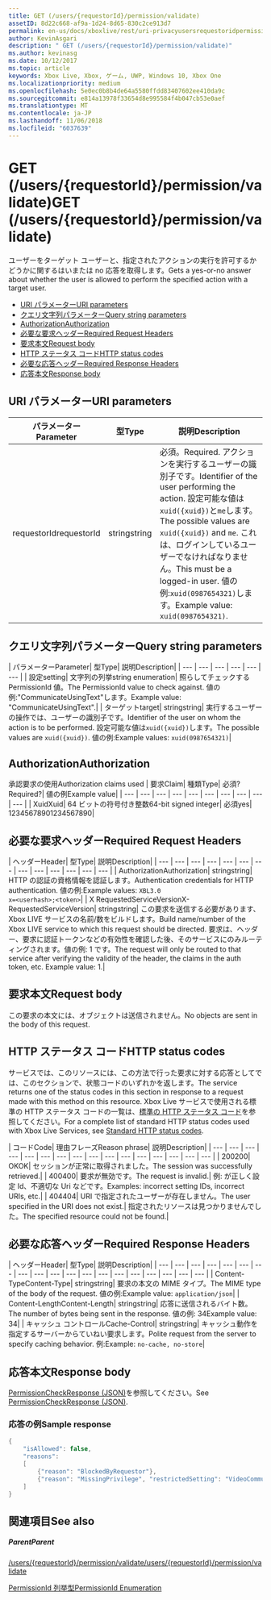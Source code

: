 ```yaml
---
title: GET (/users/{requestorId}/permission/validate)
assetID: 8d22c668-af9a-1d24-8d65-830c2ce913d7
permalink: en-us/docs/xboxlive/rest/uri-privacyusersrequestoridpermissionvalidateget.html
author: KevinAsgari
description: " GET (/users/{requestorId}/permission/validate)"
ms.author: kevinasg
ms.date: 10/12/2017
ms.topic: article
keywords: Xbox Live, Xbox, ゲーム, UWP, Windows 10, Xbox One
ms.localizationpriority: medium
ms.openlocfilehash: 5e0ec0b8b4de64a5580ffdd83407602ee410da9c
ms.sourcegitcommit: e814a13978f33654d8e995584f4b047cb53e0aef
ms.translationtype: MT
ms.contentlocale: ja-JP
ms.lasthandoff: 11/06/2018
ms.locfileid: "6037639"
---
```

# <a name="get-usersrequestoridpermissionvalidate"></a><span data-ttu-id="8217d-104">GET (/users/{requestorId}/permission/validate)</span><span class="sxs-lookup"><span data-stu-id="8217d-104">GET (/users/{requestorId}/permission/validate)</span></span>
<span data-ttu-id="8217d-105">ユーザーをターゲット ユーザーと、指定されたアクションの実行を許可するかどうかに関するはいまたは no 応答を取得します。</span><span class="sxs-lookup"><span data-stu-id="8217d-105">Gets a yes-or-no answer about whether the user is allowed to perform the specified action with a target user.</span></span>

  * [<span data-ttu-id="8217d-106">URI パラメーター</span><span class="sxs-lookup"><span data-stu-id="8217d-106">URI parameters</span></span>](#ID4EQ)
  * [<span data-ttu-id="8217d-107">クエリ文字列パラメーター</span><span class="sxs-lookup"><span data-stu-id="8217d-107">Query string parameters</span></span>](#ID4E2)
  * [<span data-ttu-id="8217d-108">Authorization</span><span class="sxs-lookup"><span data-stu-id="8217d-108">Authorization</span></span>](#ID4EDC)
  * [<span data-ttu-id="8217d-109">必要な要求ヘッダー</span><span class="sxs-lookup"><span data-stu-id="8217d-109">Required Request Headers</span></span>](#ID4EID)
  * [<span data-ttu-id="8217d-110">要求本文</span><span class="sxs-lookup"><span data-stu-id="8217d-110">Request body</span></span>](#ID4ETE)
  * [<span data-ttu-id="8217d-111">HTTP ステータス コード</span><span class="sxs-lookup"><span data-stu-id="8217d-111">HTTP status codes</span></span>](#ID4E5E)
  * [<span data-ttu-id="8217d-112">必要な応答ヘッダー</span><span class="sxs-lookup"><span data-stu-id="8217d-112">Required Response Headers</span></span>](#ID4ETG)
  * [<span data-ttu-id="8217d-113">応答本文</span><span class="sxs-lookup"><span data-stu-id="8217d-113">Response body</span></span>](#ID4EKAAC)

<a id="ID4EQ"></a>


## <a name="uri-parameters"></a><span data-ttu-id="8217d-114">URI パラメーター</span><span class="sxs-lookup"><span data-stu-id="8217d-114">URI parameters</span></span>

| <span data-ttu-id="8217d-115">パラメーター</span><span class="sxs-lookup"><span data-stu-id="8217d-115">Parameter</span></span>| <span data-ttu-id="8217d-116">型</span><span class="sxs-lookup"><span data-stu-id="8217d-116">Type</span></span>| <span data-ttu-id="8217d-117">説明</span><span class="sxs-lookup"><span data-stu-id="8217d-117">Description</span></span>|
| --- | --- | --- |
| <span data-ttu-id="8217d-118">requestorId</span><span class="sxs-lookup"><span data-stu-id="8217d-118">requestorId</span></span>| <span data-ttu-id="8217d-119">string</span><span class="sxs-lookup"><span data-stu-id="8217d-119">string</span></span>| <span data-ttu-id="8217d-120">必須。</span><span class="sxs-lookup"><span data-stu-id="8217d-120">Required.</span></span> <span data-ttu-id="8217d-121">アクションを実行するユーザーの識別子です。</span><span class="sxs-lookup"><span data-stu-id="8217d-121">Identifier of the user performing the action.</span></span> <span data-ttu-id="8217d-122">設定可能な値は<code>xuid({xuid})</code>と<code>me</code>します。</span><span class="sxs-lookup"><span data-stu-id="8217d-122">The possible values are <code>xuid({xuid})</code> and <code>me</code>.</span></span> <span data-ttu-id="8217d-123">これは、ログインしているユーザーでなければなりません。</span><span class="sxs-lookup"><span data-stu-id="8217d-123">This must be a logged-in user.</span></span> <span data-ttu-id="8217d-124">値の例:<code>xuid(0987654321)</code>します。</span><span class="sxs-lookup"><span data-stu-id="8217d-124">Example value: <code>xuid(0987654321)</code>.</span></span>|

<a id="ID4E2"></a>


## <a name="query-string-parameters"></a><span data-ttu-id="8217d-125">クエリ文字列パラメーター</span><span class="sxs-lookup"><span data-stu-id="8217d-125">Query string parameters</span></span>

| <span data-ttu-id="8217d-126">パラメーター</span><span class="sxs-lookup"><span data-stu-id="8217d-126">Parameter</span></span>| <span data-ttu-id="8217d-127">型</span><span class="sxs-lookup"><span data-stu-id="8217d-127">Type</span></span>| <span data-ttu-id="8217d-128">説明</span><span class="sxs-lookup"><span data-stu-id="8217d-128">Description</span></span>|
| --- | --- | --- | --- | --- | --- |
| <span data-ttu-id="8217d-129">設定</span><span class="sxs-lookup"><span data-stu-id="8217d-129">setting</span></span>| <span data-ttu-id="8217d-130">文字列の列挙</span><span class="sxs-lookup"><span data-stu-id="8217d-130">string enumeration</span></span>| <span data-ttu-id="8217d-131">照らしてチェックする PermissionId 値。</span><span class="sxs-lookup"><span data-stu-id="8217d-131">The PermissionId value to check against.</span></span> <span data-ttu-id="8217d-132">値の例:"CommunicateUsingText"します。</span><span class="sxs-lookup"><span data-stu-id="8217d-132">Example value: "CommunicateUsingText".</span></span>|
| <span data-ttu-id="8217d-133">ターゲット</span><span class="sxs-lookup"><span data-stu-id="8217d-133">target</span></span>| <span data-ttu-id="8217d-134">string</span><span class="sxs-lookup"><span data-stu-id="8217d-134">string</span></span>| <span data-ttu-id="8217d-135">実行するユーザーの操作では、ユーザーの識別子です。</span><span class="sxs-lookup"><span data-stu-id="8217d-135">Identifier of the user on whom the action is to be performed.</span></span> <span data-ttu-id="8217d-136">設定可能な値は<code>xuid({xuid})</code>します。</span><span class="sxs-lookup"><span data-stu-id="8217d-136">The possible values are <code>xuid({xuid})</code>.</span></span> <span data-ttu-id="8217d-137">値の例:</span><span class="sxs-lookup"><span data-stu-id="8217d-137">Example values:</span></span> <code>xuid(0987654321)</code>|

<a id="ID4EDC"></a>


## <a name="authorization"></a><span data-ttu-id="8217d-138">Authorization</span><span class="sxs-lookup"><span data-stu-id="8217d-138">Authorization</span></span>

<span data-ttu-id="8217d-139">承認要求の使用</span><span class="sxs-lookup"><span data-stu-id="8217d-139">Authorization claims used</span></span> | <span data-ttu-id="8217d-140">要求</span><span class="sxs-lookup"><span data-stu-id="8217d-140">Claim</span></span>| <span data-ttu-id="8217d-141">種類</span><span class="sxs-lookup"><span data-stu-id="8217d-141">Type</span></span>| <span data-ttu-id="8217d-142">必須?</span><span class="sxs-lookup"><span data-stu-id="8217d-142">Required?</span></span>| <span data-ttu-id="8217d-143">値の例</span><span class="sxs-lookup"><span data-stu-id="8217d-143">Example value</span></span>|
| --- | --- | --- | --- | --- | --- | --- | --- | --- | --- |
| <span data-ttu-id="8217d-144">Xuid</span><span class="sxs-lookup"><span data-stu-id="8217d-144">Xuid</span></span>| <span data-ttu-id="8217d-145">64 ビットの符号付き整数</span><span class="sxs-lookup"><span data-stu-id="8217d-145">64-bit signed integer</span></span>| <span data-ttu-id="8217d-146">必須</span><span class="sxs-lookup"><span data-stu-id="8217d-146">yes</span></span>| <span data-ttu-id="8217d-147">1234567890</span><span class="sxs-lookup"><span data-stu-id="8217d-147">1234567890</span></span>|

<a id="ID4EID"></a>


## <a name="required-request-headers"></a><span data-ttu-id="8217d-148">必要な要求ヘッダー</span><span class="sxs-lookup"><span data-stu-id="8217d-148">Required Request Headers</span></span>

| <span data-ttu-id="8217d-149">ヘッダー</span><span class="sxs-lookup"><span data-stu-id="8217d-149">Header</span></span>| <span data-ttu-id="8217d-150">型</span><span class="sxs-lookup"><span data-stu-id="8217d-150">Type</span></span>| <span data-ttu-id="8217d-151">説明</span><span class="sxs-lookup"><span data-stu-id="8217d-151">Description</span></span>|
| --- | --- | --- | --- | --- | --- | --- | --- | --- | --- | --- | --- | --- |
| <span data-ttu-id="8217d-152">Authorization</span><span class="sxs-lookup"><span data-stu-id="8217d-152">Authorization</span></span>| <span data-ttu-id="8217d-153">string</span><span class="sxs-lookup"><span data-stu-id="8217d-153">string</span></span>| <span data-ttu-id="8217d-154">HTTP の認証の資格情報を認証します。</span><span class="sxs-lookup"><span data-stu-id="8217d-154">Authentication credentials for HTTP authentication.</span></span> <span data-ttu-id="8217d-155">値の例:</span><span class="sxs-lookup"><span data-stu-id="8217d-155">Example values:</span></span> <code>XBL3.0 x=&lt;userhash>;&lt;token></code>|
| <span data-ttu-id="8217d-156">X RequestedServiceVersion</span><span class="sxs-lookup"><span data-stu-id="8217d-156">X-RequestedServiceVersion</span></span>| <span data-ttu-id="8217d-157">string</span><span class="sxs-lookup"><span data-stu-id="8217d-157">string</span></span>| <span data-ttu-id="8217d-158">この要求を送信する必要があります、Xbox LIVE サービスの名前/数をビルドします。</span><span class="sxs-lookup"><span data-stu-id="8217d-158">Build name/number of the Xbox LIVE service to which this request should be directed.</span></span> <span data-ttu-id="8217d-159">要求は、ヘッダー、要求に認証トークンなどの有効性を確認した後、そのサービスにのみルーティングされます。値の例: 1 です。</span><span class="sxs-lookup"><span data-stu-id="8217d-159">The request will only be routed to that service after verifying the validity of the header, the claims in the auth token, etc. Example value: 1.</span></span>|

<a id="ID4ETE"></a>


## <a name="request-body"></a><span data-ttu-id="8217d-160">要求本文</span><span class="sxs-lookup"><span data-stu-id="8217d-160">Request body</span></span>

<span data-ttu-id="8217d-161">この要求の本文には、オブジェクトは送信されません。</span><span class="sxs-lookup"><span data-stu-id="8217d-161">No objects are sent in the body of this request.</span></span>

<a id="ID4E5E"></a>


## <a name="http-status-codes"></a><span data-ttu-id="8217d-162">HTTP ステータス コード</span><span class="sxs-lookup"><span data-stu-id="8217d-162">HTTP status codes</span></span>

<span data-ttu-id="8217d-163">サービスでは、このリソースには、この方法で行った要求に対する応答としてでは、このセクションで、状態コードのいずれかを返します。</span><span class="sxs-lookup"><span data-stu-id="8217d-163">The service returns one of the status codes in this section in response to a request made with this method on this resource.</span></span> <span data-ttu-id="8217d-164">Xbox Live サービスで使用される標準の HTTP ステータス コードの一覧は、[標準の HTTP ステータス コード](../../additional/httpstatuscodes.md)を参照してください。</span><span class="sxs-lookup"><span data-stu-id="8217d-164">For a complete list of standard HTTP status codes used with Xbox Live Services, see [Standard HTTP status codes](../../additional/httpstatuscodes.md).</span></span>

| <span data-ttu-id="8217d-165">コード</span><span class="sxs-lookup"><span data-stu-id="8217d-165">Code</span></span>| <span data-ttu-id="8217d-166">理由フレーズ</span><span class="sxs-lookup"><span data-stu-id="8217d-166">Reason phrase</span></span>| <span data-ttu-id="8217d-167">説明</span><span class="sxs-lookup"><span data-stu-id="8217d-167">Description</span></span>|
| --- | --- | --- | --- | --- | --- | --- | --- | --- | --- | --- | --- | --- | --- | --- | --- |
| <span data-ttu-id="8217d-168">200</span><span class="sxs-lookup"><span data-stu-id="8217d-168">200</span></span>| <span data-ttu-id="8217d-169">OK</span><span class="sxs-lookup"><span data-stu-id="8217d-169">OK</span></span>| <span data-ttu-id="8217d-170">セッションが正常に取得されました。</span><span class="sxs-lookup"><span data-stu-id="8217d-170">The session was successfully retrieved.</span></span>|
| <span data-ttu-id="8217d-171">400</span><span class="sxs-lookup"><span data-stu-id="8217d-171">400</span></span>| <span data-ttu-id="8217d-172">要求が無効です。</span><span class="sxs-lookup"><span data-stu-id="8217d-172">The request is invalid.</span></span>| <span data-ttu-id="8217d-173">例: が正しく設定 Id、不適切な Uri などです。</span><span class="sxs-lookup"><span data-stu-id="8217d-173">Examples: incorrect setting IDs, incorrect URIs, etc.</span></span>|
| <span data-ttu-id="8217d-174">404</span><span class="sxs-lookup"><span data-stu-id="8217d-174">404</span></span>| <span data-ttu-id="8217d-175">URI で指定されたユーザーが存在しません。</span><span class="sxs-lookup"><span data-stu-id="8217d-175">The user specified in the URI does not exist.</span></span>| <span data-ttu-id="8217d-176">指定されたリソースは見つかりませんでした。</span><span class="sxs-lookup"><span data-stu-id="8217d-176">The specified resource could not be found.</span></span>|

<a id="ID4ETG"></a>


## <a name="required-response-headers"></a><span data-ttu-id="8217d-177">必要な応答ヘッダー</span><span class="sxs-lookup"><span data-stu-id="8217d-177">Required Response Headers</span></span>

| <span data-ttu-id="8217d-178">ヘッダー</span><span class="sxs-lookup"><span data-stu-id="8217d-178">Header</span></span>| <span data-ttu-id="8217d-179">型</span><span class="sxs-lookup"><span data-stu-id="8217d-179">Type</span></span>| <span data-ttu-id="8217d-180">説明</span><span class="sxs-lookup"><span data-stu-id="8217d-180">Description</span></span>|
| --- | --- | --- | --- | --- | --- | --- | --- | --- | --- | --- | --- | --- | --- | --- | --- | --- | --- | --- |
| <span data-ttu-id="8217d-181">Content-Type</span><span class="sxs-lookup"><span data-stu-id="8217d-181">Content-Type</span></span>| <span data-ttu-id="8217d-182">string</span><span class="sxs-lookup"><span data-stu-id="8217d-182">string</span></span>| <span data-ttu-id="8217d-183">要求の本文の MIME タイプ。</span><span class="sxs-lookup"><span data-stu-id="8217d-183">The MIME type of the body of the request.</span></span> <span data-ttu-id="8217d-184">値の例:</span><span class="sxs-lookup"><span data-stu-id="8217d-184">Example value:</span></span> <code>application/json</code>|
| <span data-ttu-id="8217d-185">Content-Length</span><span class="sxs-lookup"><span data-stu-id="8217d-185">Content-Length</span></span>| <span data-ttu-id="8217d-186">string</span><span class="sxs-lookup"><span data-stu-id="8217d-186">string</span></span>| <span data-ttu-id="8217d-187">応答に送信されるバイト数。</span><span class="sxs-lookup"><span data-stu-id="8217d-187">The number of bytes being sent in the response.</span></span> <span data-ttu-id="8217d-188">値の例: 34</span><span class="sxs-lookup"><span data-stu-id="8217d-188">Example value: 34</span></span>|
| <span data-ttu-id="8217d-189">キャッシュ コントロール</span><span class="sxs-lookup"><span data-stu-id="8217d-189">Cache-Control</span></span>| <span data-ttu-id="8217d-190">string</span><span class="sxs-lookup"><span data-stu-id="8217d-190">string</span></span>| <span data-ttu-id="8217d-191">キャッシュ動作を指定するサーバーからていねい要求します。</span><span class="sxs-lookup"><span data-stu-id="8217d-191">Polite request from the server to specify caching behavior.</span></span> <span data-ttu-id="8217d-192">例:</span><span class="sxs-lookup"><span data-stu-id="8217d-192">Example:</span></span> <code>no-cache, no-store</code>|

<a id="ID4EKAAC"></a>


## <a name="response-body"></a><span data-ttu-id="8217d-193">応答本文</span><span class="sxs-lookup"><span data-stu-id="8217d-193">Response body</span></span>

<span data-ttu-id="8217d-194">[PermissionCheckResponse (JSON)](../../json/json-permissioncheckresponse.md)を参照してください。</span><span class="sxs-lookup"><span data-stu-id="8217d-194">See [PermissionCheckResponse (JSON)](../../json/json-permissioncheckresponse.md).</span></span>

<a id="ID4EWAAC"></a>


### <a name="sample-response"></a><span data-ttu-id="8217d-195">応答の例</span><span class="sxs-lookup"><span data-stu-id="8217d-195">Sample response</span></span>


```cpp
{
    "isAllowed": false,
    "reasons":
    [
        {"reason": "BlockedByRequestor"},
        {"reason": "MissingPrivilege", "restrictedSetting": "VideoCommunications"}
    ]
}

```


<a id="ID4EABAC"></a>


## <a name="see-also"></a><span data-ttu-id="8217d-196">関連項目</span><span class="sxs-lookup"><span data-stu-id="8217d-196">See also</span></span>

<a id="ID4ECBAC"></a>


##### <a name="parent"></a><span data-ttu-id="8217d-197">Parent</span><span class="sxs-lookup"><span data-stu-id="8217d-197">Parent</span></span>

[<span data-ttu-id="8217d-198">/users/{requestorId}/permission/validate</span><span class="sxs-lookup"><span data-stu-id="8217d-198">/users/{requestorId}/permission/validate</span></span>](uri-privacyusersrequestoridpermissionvalidate.md)

 [<span data-ttu-id="8217d-199">PermissionId 列挙型</span><span class="sxs-lookup"><span data-stu-id="8217d-199">PermissionId Enumeration</span></span>](../../enums/privacy-enum-permissionid.md)
